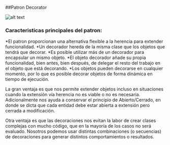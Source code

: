 ##Patron Decorator

![alt text](https://upload.wikimedia.org/wikipedia/commons/c/c6/UML2_Decorator_Pattern.png "Diagrama UML")


### Caracteristicas principales del patron:

*El patron proporcionan una alternativa flexible a la herencia para extender funcionalidad.
*Un decorador hereda de la misma clase que los objetos que tendrá que decorar.
*Es posible utilizar más de un decorador para encapsular un mismo objeto.
*El objeto decorador añade su propia funcionalidad, bien antes, bien después, de delegar el resto del trabajo en el   objeto que está decorando.
*Los objetos pueden decorarse en cualquier momento, por lo que es posible decorar objetos de forma dinámica en tiempo   de ejecución.

La gran ventaja es que nos permite extender objetos incluso en situaciones cuando la extensión vía herencia no es viable o no es necesaria. Adicionalmente nos ayuda a conservar el principio de Abierto/Cerrado, en donde se dicta que cada entidad debe estar abierta a extensión pero cerrada a modificación.

Otra ventaja es que las decoraciones nos evitan la labor de crear clases complejas con mucho código, que en la mayoría de los casos no será evaluado. Nosotros podemos usar distintas combinaciones (o secuencias) de decoraciones para generar distintos comportamientos o resultados.

